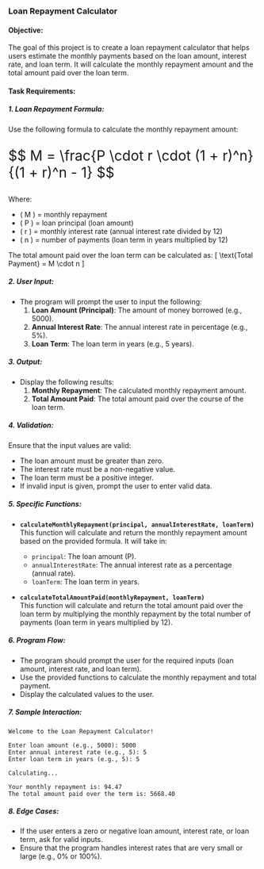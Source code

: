 ### Loan Repayment Calculator

#### **Objective:**
The goal of this project is to create a loan repayment calculator that helps users estimate the monthly payments based on the loan amount, interest rate, and loan term. It will calculate the monthly repayment amount and the total amount paid over the loan term.

#### **Task Requirements:**

##### **1. Loan Repayment Formula:**
Use the following formula to calculate the monthly repayment amount:

<p style="font-size: 28px;">$$ M = \frac{P \cdot r \cdot (1 + r)^n}{(1 + r)^n - 1} $$</p>



Where:
- \( M \) = monthly repayment
- \( P \) = loan principal (loan amount)
- \( r \) = monthly interest rate (annual interest rate divided by 12)
- \( n \) = number of payments (loan term in years multiplied by 12)

The total amount paid over the loan term can be calculated as:
\[
\text{Total Payment} = M \cdot n
\]

##### **2. User Input:**
- The program will prompt the user to input the following:
  1. **Loan Amount (Principal)**: The amount of money borrowed (e.g., 5000).
  2. **Annual Interest Rate**: The annual interest rate in percentage (e.g., 5%).
  3. **Loan Term**: The loan term in years (e.g., 5 years).

##### **3. Output:**
- Display the following results:
  1. **Monthly Repayment**: The calculated monthly repayment amount.
  2. **Total Amount Paid**: The total amount paid over the course of the loan term.

##### **4. Validation:**
Ensure that the input values are valid:
- The loan amount must be greater than zero.
- The interest rate must be a non-negative value.
- The loan term must be a positive integer.
- If invalid input is given, prompt the user to enter valid data.

##### **5. Specific Functions:**

- **`calculateMonthlyRepayment(principal, annualInterestRate, loanTerm)`**  
  This function will calculate and return the monthly repayment amount based on the provided formula. It will take in:
  - `principal`: The loan amount (P).
  - `annualInterestRate`: The annual interest rate as a percentage (annual rate).
  - `loanTerm`: The loan term in years.

- **`calculateTotalAmountPaid(monthlyRepayment, loanTerm)`**  
  This function will calculate and return the total amount paid over the loan term by multiplying the monthly repayment by the total number of payments (loan term in years multiplied by 12).

##### **6. Program Flow:**
- The program should prompt the user for the required inputs (loan amount, interest rate, and loan term).
- Use the provided functions to calculate the monthly repayment and total payment.
- Display the calculated values to the user.

##### **7. Sample Interaction:**

```
Welcome to the Loan Repayment Calculator!

Enter loan amount (e.g., 5000): 5000
Enter annual interest rate (e.g., 5): 5
Enter loan term in years (e.g., 5): 5

Calculating...

Your monthly repayment is: 94.47
The total amount paid over the term is: 5668.40
```

##### **8. Edge Cases:**
- If the user enters a zero or negative loan amount, interest rate, or loan term, ask for valid inputs.
- Ensure that the program handles interest rates that are very small or large (e.g., 0% or 100%).

